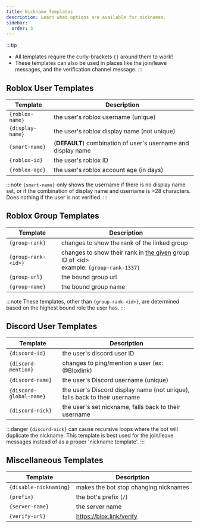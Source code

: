 ```yaml
---
title: Nickname Templates
description: Learn what options are available for nicknames.
sidebar:
  order: 3
---
```


:::tip

- All templates require the curly-brackets `{}` around them to work!
- These templates can also be used in places like the join/leave messages, and the verification channel message.
  :::

## Roblox User Templates

| Template         | Description                                                   |
| ---------------- | ------------------------------------------------------------- |
| `{roblox-name}`  | the user's roblox username (unique)                           |
| `{display-name}` | the user's roblox display name (not unique)                   |
| `{smart-name}`   | (**DEFAULT**) combination of user's username and display name |
| `{roblox-id}`    | the user's roblox ID                                          |
| `{roblox-age}`   | the user's roblox account age (in days)                       |

:::note
`{smart-name}` only shows the username if there is no display name set, or if the combination of display name and username is >28 characters.
Does nothing if the user is not verified.
:::

## Roblox Group Templates

| Template            | Description                                                                                          |
| ------------------- | ---------------------------------------------------------------------------------------------------- |
| `{group-rank}`      | changes to show the rank of the linked group                                                         |
| `{group-rank-<id>}` | changes to show their rank in <u>the given</u> group ID of \<id> <br /> example: `{group-rank-1337}` |
| `{group-url}`       | the bound group url                                                                                  |
| `{group-name}`      | the bound group name                                                                                 |

:::note
These templates, other than `{group-rank-<id>}`, are determined based on the highest bound role the user has.
:::

## Discord User Templates

| Template                | Description                                                                |
| ----------------------- | -------------------------------------------------------------------------- |
| `{discord-id}`          | the user's discord user ID                                                 |
| `{discord-mention}`     | changes to ping/mention a user (ex: @Bloxlink)                             |
| `{discord-name}`        | the user's Discord username (unique)                                       |
| `{discord-global-name}` | the user's Discord display name (not unique), falls back to their username |
| `{discord-nick}`        | the user's set nickname, falls back to their username                      |

:::danger
`{discord-nick}` can cause recursive loops where the bot will duplicate the nickname. This template is best
used for the join/leave messages instead of as a proper 'nickname template'.
:::

## Miscellaneous Templates

| Template               | Description                           |
| ---------------------- | ------------------------------------- |
| `{disable-nicknaming}` | makes the bot stop changing nicknames |
| `{prefix}`             | the bot's prefix (`/`)                |
| `{server-name}`        | the server name                       |
| `{verify-url}`         | https://blox.link/verify              |
